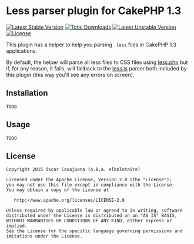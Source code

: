 Less parser plugin for CakePHP 1.3
==================================

[![Latest Stable Version](https://poser.pugx.org/elboletaire/less-cake-plugin/v/stable.svg)](https://packagist.org/packages/elboletaire/less-cake-plugin)
[![Total Downloads](https://poser.pugx.org/elboletaire/less-cake-plugin/downloads.svg)](https://packagist.org/packages/elboletaire/less-cake-plugin)
[![Latest Unstable Version](https://poser.pugx.org/elboletaire/less-cake-plugin/v/unstable.svg)](https://packagist.org/packages/elboletaire/less-cake-plugin)
[![License](https://poser.pugx.org/elboletaire/less-cake-plugin/license.svg)](https://packagist.org/packages/elboletaire/less-cake-plugin)

This plugin has a helper to help you parsing `.less` files in CakePHP 1.3 applications.

By default, the helper will parse all less files to CSS files using [less.php](https://github.com/oyejorge/less.php) but if, for any reason, it fails, will fallback to the [less.js](http://lesscss.org/#download-options) parser both included by this plugin (this way you'll see any errors on screen).

Installation
------------

    TODO

Usage
-----

    TODO


License
-------

    Copyright 2015 Òscar Casajuana (a.k.a. elboletaire)

    Licensed under the Apache License, Version 2.0 (the "License");
    you may not use this file except in compliance with the License.
    You may obtain a copy of the License at

       http://www.apache.org/licenses/LICENSE-2.0

    Unless required by applicable law or agreed to in writing, software
    distributed under the License is distributed on an "AS IS" BASIS,
    WITHOUT WARRANTIES OR CONDITIONS OF ANY KIND, either express or implied.
    See the License for the specific language governing permissions and
    imitations under the License.
